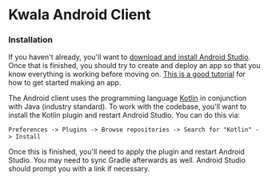 # Kwala Android Client

### Installation

If you haven't already, you'll want to [download and install Android Studio](https://developer.android.com/studio/index.html). Once that is finished, you should try to create and deploy an app so that you know everything is working before moving on. [This is a good tutorial](https://developer.android.com/training/basics/firstapp/index.html) for how to get started making an app.

The Android client uses the programming language [Kotlin](https://kotlinlang.org/) in conjunction with Java (industry standard). To work with the codebase, you'll want to install the Kotlin plugin and restart Android Studio. You can do this via:

```
Preferences -> Plugins -> Browse repositories -> Search for "Kotlin" -> Install
```

Once this is finished, you'll need to apply the plugin and restart Android Studio. You may need to sync Gradle afterwards as well. Android Studio should prompt you with a link if necessary.
